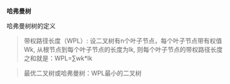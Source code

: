 **哈弗曼树**

哈弗曼树树的定义

>带权路径长度（WPL）: 设二叉树有n个叶子节点，每个叶子节点带有权值Wk, 从根节点到每个叶子节点的长度为lk, 则每个叶子节点的带权路径长度之和就是：WPL=∑wk*lk


>最优二叉树或哈弗曼树：WPL最小的二叉树